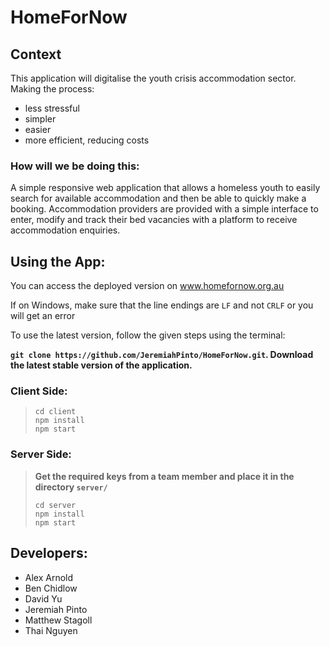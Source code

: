 # HomeForNow

## Context

This application will digitalise the youth crisis accommodation sector.
Making the process:

* less stressful
* simpler
* easier
* more efficient, reducing costs

### How will we be doing this:

A simple responsive web application that allows a homeless youth to easily search for available accommodation and then be able to quickly make a booking. Accommodation providers are provided with a simple interface to enter, modify and track their bed vacancies with a platform to receive accommodation enquiries.

## Using the App:

You can access the deployed version on www.homefornow.org.au

If on Windows, make sure that the line endings are `LF` and not `CRLF` or you will get an error

To use the latest version, follow the given steps using the terminal:

__`git clone https://github.com/JeremiahPinto/HomeForNow.git`. Download the latest stable version of the application.__

 ### Client Side:
> ```
> cd client
> npm install
> npm start
> ```

### Server Side:
>__Get the required keys from a team member and place it in the directory `server/`__
> ```
> cd server
> npm install
> npm start
>```

## Developers:

* Alex Arnold
* Ben Chidlow
* David Yu
* Jeremiah Pinto
* Matthew Stagoll
* Thai Nguyen
